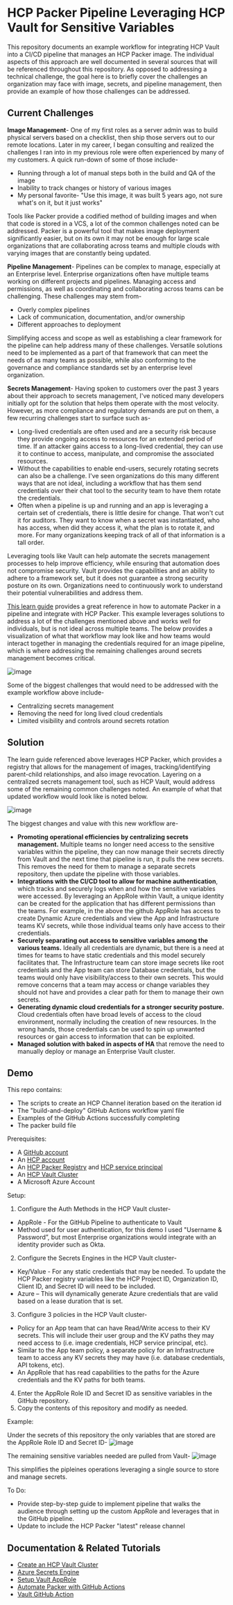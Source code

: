 # HCP Packer Pipeline Leveraging HCP Vault for Sensitive Variables

This repository documents an example workflow for integrating HCP Vault into a CI/CD pipeline that manages an HCP Packer image. The individual aspects of this approach are well documented in several sources that will be referenced throughout this repository. As opposed to addressing a technical challenge, the goal here is to briefly cover the challenges an organization may face with image, secrets, and pipeline management, then provide an example of how those challenges can be addressed.

## Current Challenges 

**Image Management**- One of my first roles as a server admin was to build physical servers based on a checklist, then ship those servers out to our remote locations. Later in my career, I began consulting and realized the challenges I ran into in my previous role were often experienced by many of my customers. A quick run-down of some of those include- 

* Running through a lot of manual steps both in the build and QA of the image
* Inability to track changes or history of various images
* My personal favorite- "Use this image, it was built 5 years ago, not sure what's on it, but it just works" 

Tools like Packer provide a codified method of building images and when that code is stored in a VCS, a lot of the common challenges noted can be addressed. Packer is a powerful tool that makes image deployment significantly easier, but on its own it may not be enough for large scale organizations that are collaborating across teams and multiple clouds with varying images that are constantly being updated. 

**Pipeline Management**- Pipelines can be complex to manage, especially at an Enterprise level. Enterprise organizations often have multiple teams working on different projects and pipelines. Managing access and permissions, as well as coordinating and collaborating across teams can be challenging. These challenges may stem from- 

* Overly complex pipelines
* Lack of communication, documentation, and/or ownership
* Different approaches to deployment 
    
Simplifying access and scope as well as establishing a clear framework for the pipeline can help address many of these challenges. Versatile solutions need to be implemented as a part of that framework that can meet the needs of as many teams as possible, while  also conforming to the governance and compliance standards set by an enterprise level organization. 

**Secrets Management**- Having spoken to customers over the past 3 years about their approach to secrets management, I've noticed many developers initially opt for the solution that helps them operate with the most velocity. However, as more compliance and regulatory demands are put on them, a few recurring challenges start to surface such as-

* Long-lived credentials are often used and are a security risk because they provide ongoing access to resources for an extended period of time. If an attacker gains access to a long-lived credential, they can use it to continue to access, manipulate, and compromise the associated resources. 
* Without the capabilities to enable end-users, securely rotating secrets can also be a challenge. I've seen organizations do this many different ways that are not ideal, including a workflow that has them send credentials over their chat tool to the security team to have them rotate the credentials. 
* Often when a pipeline is up and running and an app is leveraging a certain set of credentials, there is little desire for change. That won't cut it for auditors. They want to know when a secret was instantiated, who has access, when did they access it, what the plan is to rotate it, and more. For many organizations keeping track of all of that information is a tall order.

Leveraging tools like Vault can help automate the secrets management processes to help improve efficiency, while ensuring that automation does not compromise security. Vault provides the capabilities and an ability to adhere to a framework set, but it does not guarantee a strong security posture on its own. Organizations need to continuously work to understand their potential vulnerabilities and address them.

[This learn guide](https://developer.hashicorp.com/packer/tutorials/cloud-production/github-actions) provides a great reference in how to automate Packer in a pipeline and integrate with HCP Packer. This example leverages solutions to address a lot of the challenges mentioned above and works well for individuals, but is not ideal across multiple teams. The below provides a visualization of what that workflow may look like and how teams would interact together in managing the credentials required for an image pipeline, which is where addressing the remaining challenges around secrets management becomes critical. 

![image](https://user-images.githubusercontent.com/56609570/210869213-d5c66e5e-46df-4b95-a5d6-8337775106e6.png)

Some of the biggest challenges that would need to be addressed with the example workflow above include- 
* Centralizing secrets management
* Removing the need for long lived cloud credentials
* Limited visibility and controls around secrets rotation 

## Solution

The learn guide referenced above leverages HCP Packer, which provides a registry that allows for the management of images, tracking/identifying parent-child relationships, and also image revocation.  Layering on a centralized secrets management tool, such as HCP Vault, would address some of the remaining common challenges noted. An example of what that updated workflow would look like is noted below. 

![image](https://user-images.githubusercontent.com/56609570/210869977-7b9b3587-ef20-4fe8-a9fb-322f2ec694c6.png)

The biggest changes and value with this new workflow are-
* **Promoting operational efficiencies by centralizing secrets management.** Multiple teams no longer need access to the sensitive variables within the pipeline, they can now manage their secrets directly from Vault and the next time that pipeline is run, it pulls the new secrets. This removes the need for them to manage a separate secrets repository, then update the pipeline with those variables. 
* **Integrations with the CI/CD tool to allow for machine authentication**, which tracks and securely logs when and how the sensitive variables were accessed. By leveraging an AppRole within Vault, a unique identity can be created for the application that has different permissions than the teams. For example, in the above the github AppRole has access to create Dynamic Azure credentials and view the App and Infrastructure teams KV secrets, while those individual teams only have access to their credentials. 
* **Securely separating out access to sensitive variables among the various teams.** Ideally all credentials are dynamic, but there is a need at times for teams to have static credentials and this model securely facilitates that. The Infrastructure team can store image secrets like root credentials and the App team can store Database credentials, but the teams would only have visibility/access to their own secrets. This would remove concerns that a team may access or change variables they should not have and provides a clear path for them to manage their own secrets.   
* **Generating dynamic cloud credentials for a stronger security posture.** Cloud credentials often have broad levels of access to the cloud environment, normally including the creation of new resources. In the wrong hands, those credentials can be used to spin up unwanted resources or gain access to information that can be exploited. 
* **Managed solution with baked in aspects of HA** that remove the need to manually deploy or manage an Enterprise Vault cluster.

## Demo

This repo contains: 
* The scripts to create an HCP Channel iteration based on the iteration id
* The "build-and-deploy" GitHub Actions workflow yaml file
* Examples of the GitHub Actions successfully completing
* The packer build file

Prerequisites:
* A [GitHub account](https://github.com/)
* An [HCP account](https://portal.cloud.hashicorp.com/sign-in?utm_source=learn)
* An [HCP Packer Registry](https://developer.hashicorp.com/packer/tutorials/hcp-get-started/hcp-push-image-metadata#create-hcp-packer-registry) and [HCP service principal](https://developer.hashicorp.com/packer/tutorials/hcp-get-started/hcp-push-image-metadata#create-hcp-service-principal-and-set-to-environment-variable)
* An [HCP Vault Cluster](https://developer.hashicorp.com/vault/tutorials/cloud)
* A Microsoft Azure Account

Setup:
1. Configure the Auth Methods in the HCP Vault cluster-
 * AppRole - For the GitHub Pipeline to authenticate to Vault
 * Method used for user authentication, for this demo I used "Username & Password”, but most Enterprise organizations would integrate with an identity provider such as Okta. 
2. Configure the Secrets Engines in the HCP Vault cluster-
* Key/Value - For any static credentials that may be needed. To update the HCP Packer registry variables like the HCP Project ID, Organization ID, Client ID, and Secret ID will need to be included.
* Azure – This will dynamically generate Azure credentials that are valid based on a lease duration that is set. 
3. Configure 3 policies in the HCP Vault cluster-
* Policy for an App team that can have Read/Write access to their KV secrets. This will include their user group and the KV paths they may need access to (i.e. image credentials, HCP service principal, etc). 
* Similar to the App team policy, a separate policy for an Infrastructure team to access any KV secrets they may have (i.e. database credentials, API tokens, etc).
* An AppRole that has read capabilities to the paths for the Azure credentials and the KV paths for both teams. 
4. Enter the AppRole Role ID and Secret ID as sensitive variables in the GitHub repository. 
5. Copy the contents of this repository and modify as needed. 

Example: 

Under the secrets of this repository the only variables that are stored are the AppRole Role ID and Secret ID-
![image](https://user-images.githubusercontent.com/56609570/211422776-90c0bf96-7475-451f-867a-b94e3b3b90f3.png)

The remaining sensitive variables needed are pulled from Vault-
![image](https://user-images.githubusercontent.com/56609570/211422797-8bdc0a86-d4d3-4efd-a433-99d385b8bc2e.png)

This simplifies the pipleines operations leveraging a single source to store and manage secrets. 

To Do: 
* Provide step-by-step guide to implement pipeline that walks the audience through setting up the custom AppRole and leverages that in the GitHub pipeline.
* Update to include the HCP Packer "latest" release channel

## Documentation & Related Tutorials
* [Create an HCP Vault Cluster](https://developer.hashicorp.com/vault/tutorials/cloud/get-started-vault)
* [Azure Secrets Engine](https://developer.hashicorp.com/vault/tutorials/secrets-management/azure-secrets)
* [Setup Vault AppRole](https://developer.hashicorp.com/vault/tutorials/auth-methods/approle)
* [Automate Packer with GitHub Actions](https://developer.hashicorp.com/packer/tutorials/cloud-production/github-actions)
* [Vault GitHub Action](https://github.com/hashicorp/vault-action)

